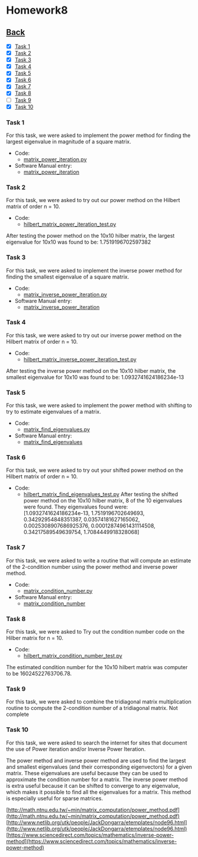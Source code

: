 # Homework8<br>

## [Back](../)

- [x] [Task 1](#task-1)
- [x] [Task 2](#task-2)
- [x] [Task 3](#task-3)
- [x] [Task 4](#task-4)
- [x] [Task 5](#task-5)
- [x] [Task 6](#task-6)
- [x] [Task 7](#task-7)
- [x] [Task 8](#task-8)
- [ ] [Task 9](#task-9)
- [x] [Task 10](#task-10)

### Task 1
For this task, we were asked to implement the power method for finding the largest eigenvalue in magnitude of a square matrix.

- Code:
  - [matrix_power_iteration.py](Task1/matrix_power_iteration.py)
- Software Manual entry:
  - [matrix_power_iteration](../software_manual/matrix_power_iteration.md)

### Task 2
For this task, we were asked to try out our power method on the Hilbert matrix of order n = 10.

- Code:
  - [hilbert_matrix_power_iteration_test.py](Task2/hilbert_matrix_power_iteration_test.py)

After testing the power method on the 10x10 hilber matrix, the largest eigenvalue for 10x10 was found to be: 1.7519196702597382
  
### Task 3
For this task, we were asked to implement the inverse power method for finding the smallest eigenvalue of a square matrix.

- Code:
  - [matrix_inverse_power_iteration.py](Task3/matrix_inverse_power_iteration.py)
- Software Manual entry:
  - [matrix_inverse_power_iteration](../software_manual/matrix_inverse_power_iteration.md)

### Task 4
For this task, we were asked to try out our inverse power method on the Hilbert matrix of order n = 10.

- Code:
  - [hilbert_matrix_inverse_power_iteration_test.py](Task4/hilbert_matrix_inverse_power_iteration_test.py)

After testing the inverse power method on the 10x10 hilber matrix, the smallest eigenvalue for 10x10 was found to be: 1.0932741624186234e-13

### Task 5
For this task, we were asked to implement the power method with shifting to try to estimate eigenvalues of a matrix.

- Code:
  - [matrix_find_eigenvalues.py](Task5/matrix_find_eigenvalues.py)
- Software Manual entry:
  - [matrix_find_eigenvalues](../software_manual/matrix_find_eigenvalues.md)
  
### Task 6
For this task, we were asked to try out your shifted power method on the Hilbert matrix of order n = 10.

- Code:
  - [hilbert_matrix_find_eigenvalues_test.py](Task6/hilbert_matrix_find_eigenvalues_test.py)
After testing the shifted power method on the 10x10 hilber matrix, 8 of the 10 eigenvalues were found. They eigenvalues found were:<br>
[1.0932741624186234e-13, 1.7519196702649693, 0.34292954848351387, 0.03574181627165062, 0.0025308907686925376, 0.00012874961431114508, 0.34217589549639754, 1.7084449918328068]
  
### Task 7
For this task, we were asked to write a routine that will compute an estimate of the 2-condition number using the power method and inverse power method.

- Code:
  - [matrix_condition_number.py](Task7/matrix_condition_number.py)
- Software Manual entry:
  - [matrix_condition_number](../software_manual/matrix_condition_number.md)

### Task 8
For this task, we were asked to Try out the condition number code on the Hilber matrix for n = 10.

- Code:
  - [hilbert_matrix_condition_number_test.py](Task8/hilbert_matrix_condition_number_test.py)

The estimated condition number for the 10x10 hilbert matrix was computer to be 16024522763706.78.
  
### Task 9
For this task, we were asked to combine the tridiagonal matrix multiplication routine to compute the 2-condition number of a tridiagonal matrix.
Not complete

### Task 10
  
For this task, we were asked to search the internet for sites that document the use of Power iteration and/or Inverse Power Iteration. 

The power method and inverse power method are used to find the largest and smallest eigenvalues (and their corresponding eigenvectors) for a given matrix. These eigenvalues are useful because they can be used to approximate the condition number for a matrix. The inverse power method is extra useful because it can be shifted to converge to any eigenvalue, which makes it possible to find all the eigenvalues for a matrix. This method is especially useful for sparse matrices.

[http://math.ntnu.edu.tw/~min/matrix_computation/power_method.pdf](http://math.ntnu.edu.tw/~min/matrix_computation/power_method.pdf)
[http://www.netlib.org/utk/people/JackDongarra/etemplates/node96.html](http://www.netlib.org/utk/people/JackDongarra/etemplates/node96.html)
[https://www.sciencedirect.com/topics/mathematics/inverse-power-method](https://www.sciencedirect.com/topics/mathematics/inverse-power-method)

